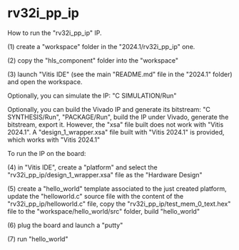 # rv32i_pp_ip

How to run the "rv32i_pp_ip" IP.

(1) create a "workspace" folder in the "2024.1/rv32i_pp_ip" one.

(2) copy the "hls_component" folder into the "workspace"

(3) launch "Vitis IDE" (see the main "README.md" file in the "2024.1" folder) and open the workspace.

Optionally, you can simulate the IP: "C SIMULATION/Run"

Optionally, you can build the Vivado IP and generate its bitstream: "C SYNTHESIS/Run", "PACKAGE/Run", build the IP under Vivado, generate the bitstream, export it. However, the "xsa" file built does not work with "Vitis 2024.1". A "design_1_wrapper.xsa" file built with "Vitis 2024.1" is provided, which works with "Vitis 2024.1"

To run the IP on the board:

(4) in "Vitis IDE", create a "platform" and select the "rv32i_pp_ip/design_1_wrapper.xsa" file as the "Hardware Design"

(5) create a "hello_world" template associated to the just created platform, update the "helloworld.c" source file with the content of the "rv32i_pp_ip/helloworld.c" file, copy the "rv32i_pp_ip/test_mem_0_text.hex" file to the "workspace/hello_world/src" folder, build "hello_world"

(6) plug the board and launch a "putty"

(7) run "hello_world"
